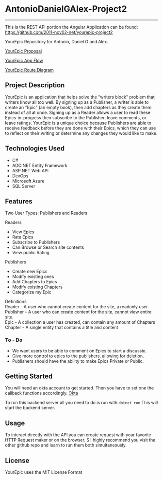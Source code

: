 # AntonioDanielGAlex-Project2
--------------------------------------------------------------------------------------------------------------------------------------------------------------------
This is the REST API portion the Angular Application can be found: 
https://github.com/2011-nov02-net/yourepic-project2

YourEpic Repository for Antonio, Daniel G and Alex.

[YourEpic Proposal](https://docs.google.com/document/d/110CFgocDz_p0YhPzczBU7uMoHWYTG94biJe4v2cDekM/edit#heading=h.c1t6sybq75mr)

[YourEpic App Flow](https://app.diagrams.net/#G1xj6OPHXfH8RLTnHg3TAtpzj1IJUDBFJW)

[YourEpic Route Diagram](https://app.diagrams.net/#G1r887OK-eMITdHS-oOsdHVwXAuKkiywR_)

## Project Description
YourEpic is an application that helps solve the "writers block" problem that writers know all too well. By signing up as a Publisher, a writer is able to create an "Epic" (an empty book), then add chapters as they create them instead of all at once. Signing up as a Reader allows a user to read these Epics-in-progress then subscribe to the Publisher, leave comments, or leave ratings. YourEpic is a unique choice because Publishers are able to receive feedback before they are done with their Epics, which they can use to reflect on their writing or determine any changes they would like to make.

## Technologies Used
* C#
* ADO.NET Entity Framework
* ASP.NET Web API
* DevOps
* Microsoft Azure
* SQL Server

## Features
Two User Types: Publishers and Readers

Readers
* View Epics
* Rate Epics
* Subscribe to Publishers
* Can Browse or Search site contents
* View public Rating

Publishers
* Create new Epics
* Modify existing ones
* Add Chapters to Epics
* Modify existing Chapters
* Categorize my Epic

Definitions\
	Reader - A user who cannot create content for the site, a readonly user.\
	Publisher - A user who can create content for the site, cannot view entire site.\
	Epic - A collection a user has created, can contain any amount of Chapters\
	Chapter - A single entity that contains a title and content

### To - Do
* We want users to be able to comment on Epics to start a discussio.
* Give more control to epics to the publishers, allowing for deletion.
* Publishers should have the ability to make Epics Private or Public.

## Getting Started
You will need an okta account to get started. Then you have to set one the callback functions accordingly. 
[Okta](https://help.okta.com/en/prod/Content/Topics/Access-Gateway/configure-idp-okta.htm)

To run this backend server all you need to do is run with
`dotnet run` This will start the backend server. 


## Usage
To interact directly with the API you can create request with your favorite HTTP Request maker or on the browser.
S
I highly recommend you visit the other github repo and learn to run them both simultaneously.

## License
YourEpic uses the MIT License Format 
